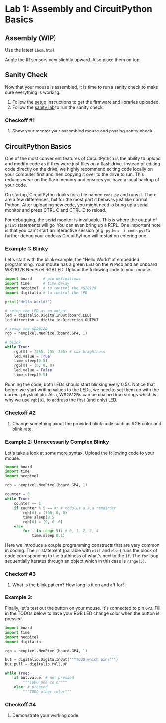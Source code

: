 # Lab 1: Assembly and CircuitPython Basics

## Assembly (WIP)

Use the latest `ibom.html`.

Angle the IR sensors very slightly upward. Also place them on top.

## Sanity Check

Now that your mouse is assembled, it is time to run a sanity check to make sure everything is working.

1. Follow the [setup](../README.md) instructions to get the firmware and libraries uploaded.
3. Follow the [sanity lab](sanity.md) to run the sanity check.

### Checkoff #1

1. Show your mentor your assembled mouse and passing sanity check.

## CircuitPython Basics

One of the most convenient features of CircuitPython is the ability to upload and modify code as if they were just files on a flash drive. Instead of editing code directly on the drive, we highly recommend editing code locally on your computer first and then copying it over to the drive to run. This reduces wear on the flash memory and ensures you have a local backup of your code.

On startup, CircuitPython looks for a file named `code.py` and runs it. There are a few differences, but for the most part it behaves just like normal Python. After uploading new code, you might need to bring up a serial monitor and press CTRL-C and CTRL-D to reload.

For debugging, the serial monitor is invaluable. This is where the output of `print` statements will go. You can even bring up a REPL. One important note is that you can't start an interactive session (e.g. `python -i code.py`) to further debug your code as CircuitPython will restart on entering one.

### Example 1: Blinky

Let's start with the blink example, the "Hello World" of embedded programming. Your mouse has a green LED on the Pi Pico and an onboard WS2812B NeoPixel RGB LED. Upload the following code to your mouse.

```python
import board     # pin definitions
import time      # time delay
import neopixel  # to control the WS2812B
import digitalio # to control the LED

print("Hello World!")

# setup the LED as an output
led = digitalio.DigitalInOut(board.LED)
led.direction = digitalio.Direction.OUTPUT

# setup the WS2812B
rgb = neopixel.NeoPixel(board.GP4, 1)

# blink
while True:
    rgb[0] = (255, 255, 255) # max brightness
    led.value = True
    time.sleep(0.5)
    rgb[0] = (0, 0, 0)
    led.value = False
    time.sleep(0.5)
```

Running the code, both LEDs should start blinking every 0.5s. Notice that before we start writing values to the LEDs, we need to set them up with the correct physical pin. Also, WS2812Bs can be chained into strings which is why we use `rgb[0]`, to address the first (and only) LED.

### Checkoff #2

1. Change something about the provided blink code such as RGB color and blink rate.

### Example 2: Unnecessarily Complex Blinky

Let's take a look at some more syntax. Upload the following code to your mouse.

```python
import board
import time
import neopixel

rgb = neopixel.NeoPixel(board.GP4, 1)

counter = 0
while True:
    counter += 1
    if counter % 5 == 0: # modulus a.k.a remainder
        rgb[0] = (100, 0, 0)
        time.sleep(0.5)
        rgb[0] = (0, 0, 0)
    else:
        for i in range(5): # 0, 1, 2, 3, 4
            time.sleep(0.1)
```

Here we introduce a couple programming constructs that are very common in coding. The `if` statement (pairable with `elif` and `else`) runs the block of code corresponding to the truthiness of what's next to the `if`. The `for` loop sequentially iterates through an object which in this case is `range(5)`.

### Checkoff #3

1. What is the blink pattern? How long is it on and off for?

### Example 3: 

Finally, let's test out the button on your mouse. It's connected to pin `GP3`. Fill in the TODOs below to have your RGB LED change color when the button is pressed.

```python
import board
import time
import neopixel
import digitalio

rgb = neopixel.NeoPixel(board.GP4, 1)

but = digitalio.DigitalInOut("""TODO which pin?""")
but.pull = digitalio.Pull.UP

while True:
    if but.value: # not pressed
        """TODO one color"""
    else: # pressed
        """TODO other color"""
```

### Checkoff #4

1. Demonstrate your working code.
